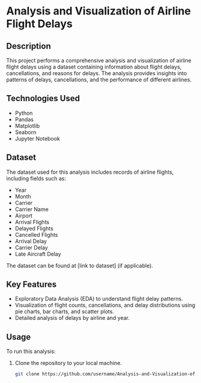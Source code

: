 # Analysis and Visualization of Airline Flight Delays

## Description
This project performs a comprehensive analysis and visualization of airline flight delays using a dataset containing information about flight delays, cancellations, and reasons for delays. The analysis provides insights into patterns of delays, cancellations, and the performance of different airlines.

## Technologies Used
- Python
- Pandas
- Matplotlib
- Seaborn
- Jupyter Notebook

## Dataset
The dataset used for this analysis includes records of airline flights, including fields such as:
- Year
- Month
- Carrier
- Carrier Name
- Airport
- Arrival Flights
- Delayed Flights
- Cancelled Flights
- Arrival Delay
- Carrier Delay
- Late Aircraft Delay

The dataset can be found at [link to dataset] (if applicable).

## Key Features
- Exploratory Data Analysis (EDA) to understand flight delay patterns.
- Visualization of flight counts, cancellations, and delay distributions using pie charts, bar charts, and scatter plots.
- Detailed analysis of delays by airline and year.

## Usage
To run this analysis:
1. Clone the repository to your local machine.
   ```bash
   git clone https://github.com/username/Analysis-and-Visualization-of-Airline-Flight-Delays.git
